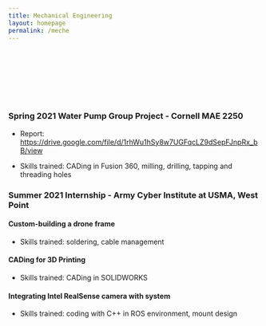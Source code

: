 ```yaml
---
title: Mechanical Engineering
layout: homepage
permalink: /meche
---
```


<br>
<br>
<br>
<br>
<br>
<br>

<h3> 
  Spring 2021 Water Pump Group Project - Cornell MAE 2250
</h3>

<!---
<h4> 
  Product Photos
</h4>
--->
<body> 
  
  * Report: <a href= "https://drive.google.com/file/d/1rhWu1hSy8w7UGFqcLZ9dSepFJnpRx_bB/view" target="_blank"> https://drive.google.com/file/d/1rhWu1hSy8w7UGFqcLZ9dSepFJnpRx_bB/view </a>
  
  * Skills trained: CADing in Fusion 360, milling, drilling, tapping and threading holes
</body>



<h3> 
  Summer 2021 Internship - Army Cyber Institute at USMA, West Point 
</h3>

<h4> 
  Custom-building a drone frame
</h4>
<body> 
  
  * Skills trained: soldering, cable management
</body>

<h4> 
  CADing for 3D Printing
</h4>
<body> 
  
  * Skills trained: CADing in SOLIDWORKS
</body>

<h4> 
  Integrating Intel RealSense camera with system
</h4>
<body> 
  
  * Skills trained: coding with C++ in ROS environment, mount design
</body>

<!---
<h3> 
  Robotics club projects - Combat Robotics @ Cornell
</h3>

<h4> 
  2020-21 Sportsman Robot Subteam Project
</h4>

<h4> 
  Summer 2020 3lb Robot Group Project
</h4>
--->
